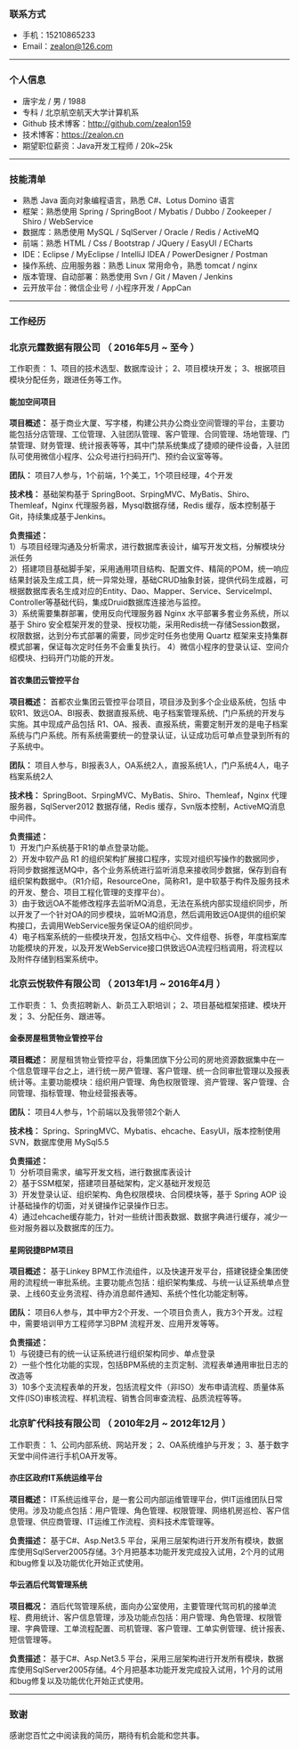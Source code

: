 
### 联系方式

- 手机：15210865233
- Email：zealon@126.com

---

### 个人信息

 - 唐宇龙 / 男 / 1988
 - 专科 / 北京航空航天大学计算机系
 - Github 技术博客：http://github.com/zealon159
 - 技术博客：https://zealon.cn
 - 期望职位薪资：Java开发工程师 / 20k~25k

---

### 技能清单

- 熟悉 Java 面向对象编程语言，熟悉 C#、Lotus Domino 语言
- 框架：熟悉使用 Spring / SpringBoot / Mybatis / Dubbo / Zookeeper / Shiro / WebService
- 数据库：熟悉使用 MySQL / SqlServer / Oracle / Redis / ActiveMQ
- 前端：熟悉 HTML / Css / Bootstrap / JQuery / EasyUI / ECharts
- IDE：Eclipse / MyEclipse / IntelliJ IDEA / PowerDesigner / Postman
- 操作系统、应用服务器：熟悉 Linux 常用命令，熟悉 tomcat / nginx
- 版本管理、自动部署：熟悉使用 Svn / Git / Maven / Jenkins
- 云开放平台：微信企业号 / 小程序开发 / AppCan

---

### 工作经历

### 北京元霆数据有限公司 （ 2016年5月 ~ 至今 ）
工作职责： 1、项目的技术选型、数据库设计； 2、项目模块开发； 3、根据项目模块分配任务，跟进任务等工作。
#### 能加空间项目
**项目概述：** 基于商业大厦、写字楼，构建公共办公商业空间管理的平台，主要功能包括分店管理、工位管理、入驻团队管理、客户管理、合同管理、场地管理、门禁管理、财务管理、统计报表等等，其中门禁系统集成了捷顺的硬件设备，入驻团队可使用微信小程序、公众号进行扫码开门、预约会议室等等。

**团队：** 项目7人参与，1个前端，1个美工，1个项目经理，4个开发

**技术栈：** 基础架构基于 SpringBoot、SrpingMVC、MyBatis、Shiro、Themleaf，Nginx 代理服务器，Mysql数据存储，Redis 缓存，版本控制基于Git，持续集成基于Jenkins。

**负责描述：**  
 1）与项目经理沟通及分析需求，进行数据库表设计，编写开发文档，分解模块分派任务  
 2）搭建项目基础脚手架，采用通用项目结构、配置文件、精简的POM，统一响应结果封装及生成工具，统一异常处理，基础CRUD抽象封装，提供代码生成器，可根据数据库表名生成对应的Entity、Dao、Mapper、Service、ServiceImpl、Controller等基础代码，集成Druid数据库连接池与监控。  
 3）系统需要集群部署，使用反向代理服务器 Nginx 水平部署多套业务系统，所以基于 Shiro 安全框架开发的登录、授权功能，采用Redis统一存储Session数据，权限数据，达到分布式部署的需要，同步定时任务也使用 Quartz 框架来支持集群模式部署，保证每次定时任务不会重复执行。
 4）微信小程序的登录认证、空间介绍模块、扫码开门功能的开发。

#### 首农集团云管控平台
**项目概述：** 首都农业集团云管控平台项目，项目涉及到多个企业级系统，包括 中软R1、致远OA、BI报表、数据直报系统、电子档案管理系统、门户系统的开发与实施。其中现成产品包括 R1、OA、报表、直报系统，需要定制开发的是电子档案系统与门户系统。所有系统需要统一的登录认证，认证成功后可单点登录到所有的子系统中。

**团队：** 项目人参与，BI报表3人，OA系统2人，直报系统1人，门户系统4人，电子档案系统2人

**技术栈：** SpringBoot、SrpingMVC、MyBatis、Shiro、Themleaf，Nginx 代理服务器，SqlServer2012 数据存储，Redis 缓存，Svn版本控制，ActiveMQ消息中间件。

**负责描述：**  
1）开发门户系统基于R1的单点登录功能。  
2）开发中软产品 R1 的组织架构扩展接口程序，实现对组织写操作的数据同步，将同步数据推送MQ中，各个业务系统进行监听消息来接收同步数据，保存到自有组织架构数据中。（R1介绍，ResourceOne，简称R1，是中软基于构件及服务技术的开发、整合、项目工程化管理的支撑平台）。  
3）由于致远OA不能修改程序去监听MQ消息，无法在系统内部实现组织同步，所以开发了一个针对OA的同步模块，监听MQ消息，然后调用致远OA提供的组织架构接口，去调用WebService服务保证OA的组织同步。  
4）电子档案系统的一些模块开发，包括文档中心、文件组卷、拆卷，年度档案库功能模块的开发，以及开发WebService接口供致远OA流程归档调用，将流程以及附件存储到档案系统中。

### 北京云悦软件有限公司 （ 2013年1月 ~ 2016年4月 ）
工作职责： 1、负责招聘新人、新员工入职培训； 2、项目基础框架搭建、模块开发； 3、分配任务、跟进等。
#### 金泰房屋租赁物业管控平台
**项目概述：** 房屋租赁物业管控平台，将集团旗下分公司的房地资源数据集中在一个信息管理平台之上，进行统一房产管理、客户管理、统一合同审批管理以及报表统计等。主要功能模块：组织用户管理、角色权限管理、资产管理、客户管理、合同管理、指标管理、物业经营报表等。

**团队：** 项目4人参与，1个前端以及我带领2个新人

**技术栈：** Spring、SpringMVC、Mybatis、ehcache、EasyUI，版本控制使用 SVN，数据库使用 MySql5.5

**负责描述：**  
 1）分析项目需求，编写开发文档，进行数据库表设计  
 2）基于SSM框架，搭建项目基础架构，定义基础开发规范  
 3）开发登录认证、组织架构、角色权限模块、合同模块等，基于 Spring AOP 设计基础操作的切面，对关键操作记录操作日志。  
 4）通过ehcache缓存能力，针对一些统计图表数据、数据字典进行缓存，减少一些对服务器以及数据库的压力。

#### 星网锐捷BPM项目
**项目概述：** 基于Linkey BPM工作流组件，以及快速开发平台，搭建锐捷全集团使用的流程统一审批系统。主要功能点包括：组织架构集成、与统一认证系统单点登录、上线60支业务流程、待办消息邮件通知、系统个性化功能定制等。

**团队：** 项目6人参与，其中甲方2个开发、一个项目负责人，我方3个开发。过程中，需要培训甲方工程师学习BPM 流程开发、应用开发等等。

**负责描述：**  
 1）与锐捷已有的统一认证系统进行组织架构同步、单点登录  
 2）一些个性化功能的实现，包括BPM系统的主页定制、流程表单通用审批日志的改造等    
 3）10多个支流程表单的开发，包括流程文件（非ISO）发布申请流程、质量体系文件(ISO)审核流程、样机流程、销售合同审查流程、品质流程等等。   

### 北京旷代科技有限公司 （ 2010年2月 ~ 2012年12月 ）
工作职责： 1、公司内部系统、网站开发； 2、OA系统维护与开发； 3、基于数字天堂中间件进行手机OA开发等。
#### 亦庄区政府IT系统运维平台
**项目概述：** IT系统运维平台，是一套公司内部运维管理平台，供IT运维团队日常使用。涉及功能点包括：用户管理、角色管理、权限管理、网络机房巡检、客户信息管理、供应商管理、IT运维工作流程、资料技术库管理等。

**负责描述：** 基于C#、Asp.Net3.5 平台，采用三层架构进行开发所有模块，数据库使用SqlServer2005存储。3个月把基本功能开发完成投入试用，2个月的试用和bug修复以及功能优化开始正式使用。
#### 华云酒后代驾管理系统
**项目概况：** 酒后代驾管理系统，面向办公室使用，主要管理代驾司机的接单流程、费用统计、客户信息管理，涉及功能点包括：用户管理、角色管理、权限管理、字典管理、工单流程配置、司机管理、客户管理、工单实例管理、统计报表、短信管理等。

**负责描述：** 基于C#、Asp.Net3.5 平台，采用三层架构进行开发所有模块，数据库使用SqlServer2005存储。4个月把基本功能开发完成投入试用，1个月的试用和bug修复以及功能优化开始正式使用。

---
### 致谢
感谢您百忙之中阅读我的简历，期待有机会能和您共事。
